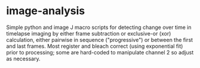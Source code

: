 # image-analysis

Simple python and image J macro scripts for detecting change over time in timelapse imaging by either frame subtraction or exclusive-or (xor) calculation, either pairwise in sequence  ("progressive") or between the first and last frames. Most register and bleach correct (using exponential fit) prior to processing; some are hard-coded to manipulate channel 2 so adjust as necessary.
